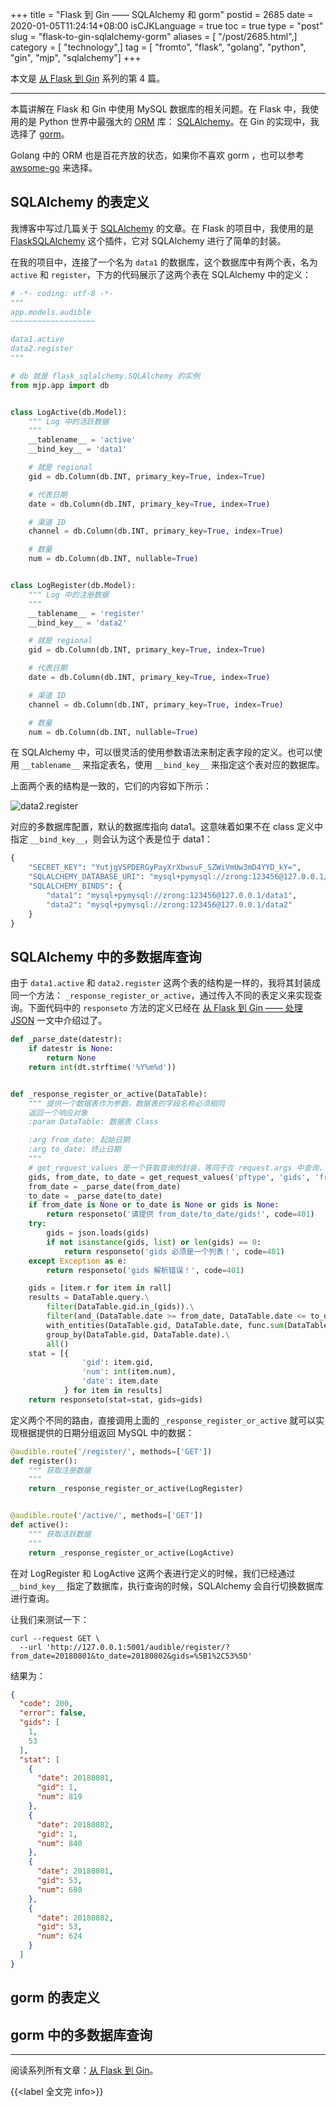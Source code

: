 +++
title = "Flask 到 Gin —— SQLAlchemy 和 gorm"
postid = 2685
date = 2020-01-05T11:24:14+08:00
isCJKLanguage = true
toc = true
type = "post"
slug = "flask-to-gin-sqlalchemy-gorm"
aliases = [ "/post/2685.html",]
category = [ "technology",]
tag = [ "fromto", "flask", "golang", "python", "gin", "mjp", "sqlalchemy"]
+++

本文是 [从 Flask 到 Gin](/post/flask-to-gin-index/) 系列的第 4 篇。

----

本篇讲解在 Flask 和 Gin 中使用 MySQL 数据库的相关问题。在 Flask 中，我使用的是 Python 世界中最强大的 [ORM][orm] 库： [SQLAlchemy][sa]。在 Gin 的实现中，我选择了 [gorm][gorm]。<!--more-->

Golang 中的 ORM 也是百花齐放的状态，如果你不喜欢 gorm ，也可以参考 [awsome-go](https://awesome-go.com/#orm) 来选择。

## SQLAlchemy 的表定义

我博客中写过几篇关于 [SQLAlchemy](/tag/sqlalchemy/) 的文章。在 Flask 的项目中，我使用的是 [FlaskSQLAlchemy][flasksa] 这个插件，它对 SQLAlchemy 进行了简单的封装。

在我的项目中，连接了一个名为 `data1` 的数据库，这个数据库中有两个表，名为 `active` 和 `register`，下方的代码展示了这两个表在 SQLAlchemy 中的定义：

``` python
# -*- coding: utf-8 -*-
"""
app.models.audible
~~~~~~~~~~~~~~~~~~~

data1.active
data2.register
"""

# db 就是 flask_sqlalchemy.SQLAlchemy 的实例
from mjp.app import db


class LogActive(db.Model):
    """ Log 中的活跃数据
    """
    __tablename__ = 'active'
    __bind_key__ = 'data1'

    # 就是 regional
    gid = db.Column(db.INT, primary_key=True, index=True)

    # 代表日期
    date = db.Column(db.INT, primary_key=True, index=True)

    # 渠道 ID
    channel = db.Column(db.INT, primary_key=True, index=True)

    # 数量
    num = db.Column(db.INT, nullable=True)


class LogRegister(db.Model):
    """ Log 中的注册数据
    """
    __tablename__ = 'register'
    __bind_key__ = 'data2'

    # 就是 regional
    gid = db.Column(db.INT, primary_key=True, index=True)

    # 代表日期
    date = db.Column(db.INT, primary_key=True, index=True)

    # 渠道 ID
    channel = db.Column(db.INT, primary_key=True, index=True)

    # 数量
    num = db.Column(db.INT, nullable=True)
```

在 SQLAlchemy 中，可以很灵活的使用参数语法来制定表字段的定义。也可以使用 `__tablename__` 来指定表名，使用 `__bind_key__` 来指定这个表对应的数据库。

上面两个表的结构是一致的，它们的内容如下所示：

![data2.register](/uploads/2020/01/register.png)

对应的多数据库配置，默认的数据库指向 data1。这意味着如果不在 class 定义中指定 `__bind_key__`，则会认为这个表是位于 data1：

``` python
{
    "SECRET_KEY": "YutjgVSPDERGyPayXrXbwsuF_SZWiVmUw3mD4YYD_kY=",
    "SQLALCHEMY_DATABASE_URI": "mysql+pymysql://zrong:123456@127.0.0.1/data1",
    "SQLALCHEMY_BINDS": {
        "data1": "mysql+pymysql://zrong:123456@127.0.0.1/data1",
        "data2": "mysql+pymysql://zrong:123456@127.0.0.1/data2"
    }
}
```

## SQLAlchemy 中的多数据库查询

由于 `data1.active` 和 `data2.register` 这两个表的结构是一样的，我将其封装成同一个方法： `_response_register_or_active`，通过传入不同的表定义来实现查询。下面代码中的 `responseto` 方法的定义已经在 [从 Flask 到 Gin —— 处理 JSON][flask2gin1] 一文中介绍过了。

``` python
def _parse_date(datestr):
    if datestr is None:
        return None
    return int(dt.strftime('%Y%m%d'))


def _response_register_or_active(DataTable):
    """ 提供一个数据表作为参数，数据表的字段名称必须相同
    返回一个响应对象
    :param DataTable: 数据表 Class

    :arg from_date: 起始日期
    :arg to_date: 终止日期
    """
    # get_request_values 是一个获取查询的封装，等同于在 request.args 中查询，很容易实现，在此就不列出定义了
    gids, from_date, to_date = get_request_values('pftype', 'gids', 'from_date', 'to_date', request_key='args')
    from_date = _parse_date(from_date)
    to_date = _parse_date(to_date)
    if from_date is None or to_date is None or gids is None:
        return responseto('请提供 from_date/to_date/gids!', code=401)
    try:
        gids = json.loads(gids)
        if not isinstance(gids, list) or len(gids) == 0:
            return responseto('gids 必须是一个列表！', code=401)
    except Exception as e:
        return responseto('gids 解析错误！', code=401)

    gids = [item.r for item in rall]
    results = DataTable.query.\
        filter(DataTable.gid.in_(gids)).\
        filter(and_(DataTable.date >= from_date, DataTable.date <= to_date)).\
        with_entities(DataTable.gid, DataTable.date, func.sum(DataTable.num).label('num')).\
        group_by(DataTable.gid, DataTable.date).\
        all()
    stat = [{
                'gid': item.gid,
                'num': int(item.num),
                'date': item.date
            } for item in results]
    return responseto(stat=stat, gids=gids)
```

定义两个不同的路由，直接调用上面的 `_response_register_or_active` 就可以实现根据提供的日期分组返回 MySQL 中的数据：

``` python
@audible.route('/register/', methods=['GET'])
def register():
    """ 获取注册数据
    """
    return _response_register_or_active(LogRegister)


@audible.route('/active/', methods=['GET'])
def active():
    """ 获取活跃数据
    """
    return _response_register_or_active(LogActive)
```

在对 LogRegister 和 LogActive 这两个表进行定义的时候，我们已经通过 `__bind_key__` 指定了数据库，执行查询的时候，SQLAlchemy 会自行切换数据库进行查询。

让我们来测试一下：

``` shell
curl --request GET \
  --url 'http://127.0.0.1:5001/audible/register/?from_date=20180801&to_date=20180802&gids=%5B1%2C53%5D'
```

结果为：

``` json
{
  "code": 200,
  "error": false,
  "gids": [
    1,
    53
  ],
  "stat": [
    {
      "date": 20180801,
      "gid": 1,
      "num": 819
    },
    {
      "date": 20180802,
      "gid": 1,
      "num": 840
    },
    {
      "date": 20180801,
      "gid": 53,
      "num": 680
    },
    {
      "date": 20180802,
      "gid": 53,
      "num": 624
    }
  ]
}
```

## gorm 的表定义

## gorm 中的多数据库查询

----


阅读系列所有文章：[从 Flask 到 Gin](/post/flask-to-gin-index/)。

{{<label 全文完 info>}}

[orm]: https://en.wikipedia.org/wiki/Object-relational_mapping
[sa]: https://www.sqlalchemy.org/
[gorm]: https://gorm.io
[flasksa]: https://flask-sqlalchemy.palletsprojects.com/
[flask2gin1]: /post/flask-to-gin-json/